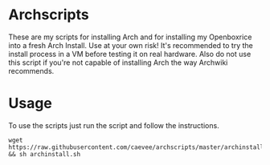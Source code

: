 # Archscripts
These are my scripts for installing Arch and for installing my Openboxrice into a fresh Arch Install. Use at your own risk! It's recommended to try the install process in a VM before testing it on real hardware. Also do not use this script if you're not capable of installing Arch the way Archwiki recommends. 

# Usage
To use the scripts just run the script and follow the instructions.
```
wget https://raw.githubusercontent.com/caevee/archscripts/master/archinstall.sh && sh archinstall.sh
```

